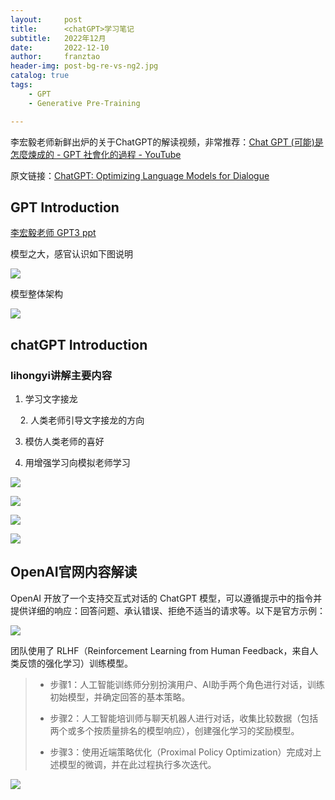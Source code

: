 ```yaml
---
layout:     post
title:      <chatGPT>学习笔记
subtitle:   2022年12月
date:       2022-12-10
author:     franztao
header-img: post-bg-re-vs-ng2.jpg
catalog: true
tags:
    - GPT
    - Generative Pre-Training

---
```


李宏毅老师新鲜出炉的关于ChatGPT的解读视频，非常推荐：[Chat GPT (可能)是怎麼煉成的 - GPT 社會化的過程 - YouTube](https://www.youtube.com/watch?v=e0aKI2GGZNg&t=540s)

原文链接：[ChatGPT: Optimizing Language Models for Dialogue](https://openai.com/blog/chatgpt/)

## GPT Introduction

[李宏毅老师 GPT3 ppt](http://speech.ee.ntu.edu.tw/~tlkagk/courses/DLHLP20/GPT3%20(v6).pdf)

模型之大，感官认识如下图说明

![](C:\Users\franztao\AppData\Roaming\marktext\images\2022-12-10-21-08-21-image.png)

模型整体架构

![](C:\Users\franztao\AppData\Roaming\marktext\images\2022-12-10-21-13-19-image.png)

## chatGPT  Introduction

### lihongyi讲解主要内容

1. 学习文字接龙

    2.  人类老师引导文字接龙的方向

3. 模仿人类老师的喜好

4. 用增强学习向模拟老师学习

![](C:\Users\franztao\AppData\Roaming\marktext\images\2022-12-10-20-55-56-image.png)

![](C:\Users\franztao\AppData\Roaming\marktext\images\2022-12-10-20-56-19-image.png)

![](C:\Users\franztao\AppData\Roaming\marktext\images\2022-12-10-20-56-36-image.png)

![](C:\Users\franztao\AppData\Roaming\marktext\images\2022-12-10-20-57-10-image.png)

## OpenAI官网内容解读

OpenAI 开放了一个支持交互式对话的 ChatGPT 模型，可以遵循提示中的指令并提供详细的响应：回答问题、承认错误、拒绝不适当的请求等。以下是官方示例：

![](C:\Users\franztao\AppData\Roaming\marktext\images\2022-12-10-20-37-36-image.png)

团队使用了 RLHF（Reinforcement Learning from Human Feedback，来自人类反馈的强化学习）训练模型。

> - 步骤1：人工智能训练师分别扮演用户、AI助手两个角色进行对话，训练初始模型，并确定回答的基本策略。
> 
> - 步骤2：人工智能培训师与聊天机器人进行对话，收集比较数据（包括两个或多个按质量排名的模型响应），创建强化学习的奖励模型。
> 
> - 步骤3：使用近端策略优化（Proximal Policy Optimization）完成对上述模型的微调，并在此过程执行多次迭代。

![](C:\Users\franztao\AppData\Roaming\marktext\images\2022-12-10-20-37-51-image.png)